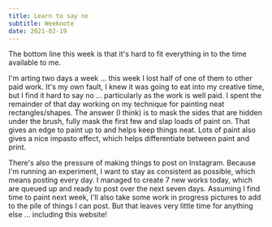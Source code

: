 ```yaml
---
title: Learn to say no
subtitle: Weeknote
date: 2021-02-19
---
```


The bottom line this week is that it's hard to fit everything in to the time available to me.

I'm arting two days a week ... this week I lost half of one of them to other paid work. It's my own fault, I knew it was going to eat into my creative time, but I find it hard to say no ... particularly as the work is well paid. I spent the remainder of that day working on my technique for painting neat rectangles/shapes. The answer (I think) is to mask the sides that are hidden under the brush, fully mask the first few and slap loads of paint on. That gives an edge to paint up to and helps keep things neat. Lots of paint also gives a nice impasto effect, which helps differentiate between paint and print.

There's also the pressure of making things to post on Instagram. Because I'm running an experiment, I want to stay as consistent as possible, which means posting every day. I managed to create 7 new works today, which are queued up and ready to post over the next seven days. Assuming I find time to paint next week, I'll also take some work in progress pictures to add to the pile of things I can post. But that leaves very little time for anything else ... including this website!
        

      